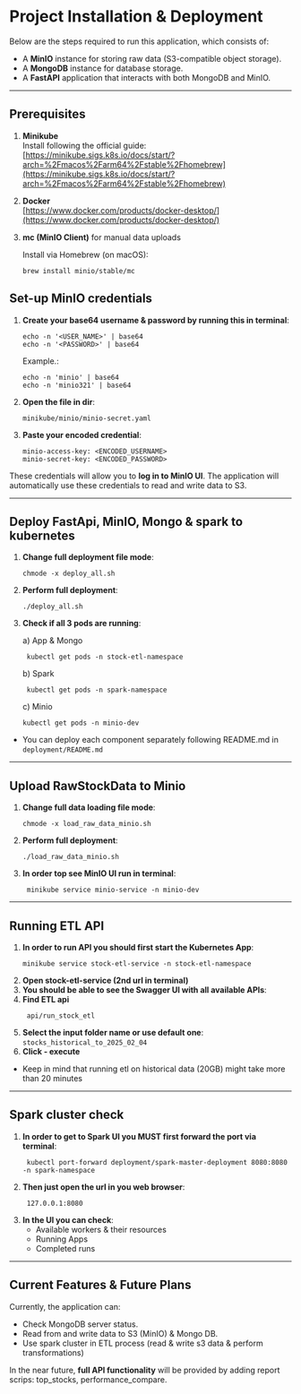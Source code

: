 # Project Installation & Deployment

Below are the steps required to run this application, which consists of:
- A **MinIO** instance for storing raw data (S3-compatible object storage).
- A **MongoDB** instance for database storage.
- A **FastAPI** application that interacts with both MongoDB and MinIO.

---

## Prerequisites

1. **Minikube**  
   Install following the official guide:  
   [https://minikube.sigs.k8s.io/docs/start/?arch=%2Fmacos%2Farm64%2Fstable%2Fhomebrew](https://minikube.sigs.k8s.io/docs/start/?arch=%2Fmacos%2Farm64%2Fstable%2Fhomebrew)

2. **Docker**  
   [https://www.docker.com/products/docker-desktop/](https://www.docker.com/products/docker-desktop/)

3. **mc (MinIO Client)** for manual data uploads

    Install via Homebrew (on macOS):
    
    ```
    brew install minio/stable/mc
    ```

## Set-up MinIO credentials
1. **Create your base64 username & password by running this in terminal**:
   ```
   echo -n '<USER_NAME>' | base64
   echo -n '<PASSWORD>' | base64
    ```
   Example.:
   ```
   echo -n 'minio' | base64
   echo -n 'minio321' | base64
    ```

2. **Open the file in dir**:
   ```
   minikube/minio/minio-secret.yaml
   ```
3. **Paste your encoded credential**:
   ```
   minio-access-key: <ENCODED_USERNAME>
   minio-secret-key: <ENCODED_PASSWORD>
   ```
   
These credentials will allow you to **log in to MinIO UI**. The application will automatically use these credentials to read and write data to S3.

---
## Deploy FastApi, MinIO, Mongo & spark to kubernetes
1. **Change full deployment file mode**:
    
    ```
    chmode -x deploy_all.sh
    ```
2. **Perform full deployment**:
    
    ```
    ./deploy_all.sh
    ```
3. **Check if all 3 pods are running**:
    
   a) App & Mongo
   ```
    kubectl get pods -n stock-etl-namespace
    ```
   b) Spark
   ```
    kubectl get pods -n spark-namespace
    ```
   c) Minio
    ```
    kubectl get pods -n minio-dev
    ```
* You can deploy each component separately following README.md in `deployment/README.md`

---
## Upload RawStockData to Minio
1. **Change full data loading file mode**:
    ```
    chmode -x load_raw_data_minio.sh
    ```
2. **Perform full deployment**:
    ```
    ./load_raw_data_minio.sh
    ```
3. **In order top see MinIO UI run in terminal**:
   ```
    minikube service minio-service -n minio-dev
    ```

---
## Running ETL API
1. **In order to run API you should first start the Kubernetes App**:
    ```
    minikube service stock-etl-service -n stock-etl-namespace
    ```
2. **Open stock-etl-service (2nd url in terminal)**
3. **You should be able to see the Swagger UI with all available APIs**:
4. **Find ETL api**
   ```
    api/run_stock_etl
    ```
5. **Select the input folder name or use default one**: `stocks_historical_to_2025_02_04`
6. **Click - execute**

* Keep in mind that running etl on historical data (20GB) might take more than 20 minutes

---
## Spark cluster check
1. **In order to get to Spark UI you MUST first forward the port via terminal**:
   ```
    kubectl port-forward deployment/spark-master-deployment 8080:8080 -n spark-namespace
    ```
2. **Then just open the url in you web browser**:
   ```
    127.0.0.1:8080
    ```
3. **In the UI you can check**:
   - Available workers & their resources
   - Running Apps
   - Completed runs

---
## Current Features & Future Plans

Currently, the application can:
- Check MongoDB server status.
- Read from and write data to S3 (MinIO) & Mongo DB.
- Use spark cluster in ETL process (read & write s3 data & perform transformations)

In the near future, **full API functionality** will be provided by adding report scrips: top_stocks, performance_compare.